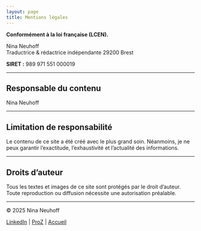 ```yaml
---
layout: page
title: Mentions légales
---
```


**Conformément à la loi française (LCEN).**

Nina Neuhoff  
Traductrice & rédactrice indépendante 
29200 Brest

**SIRET :** 989 971 551 000019

---

## Responsable du contenu
Nina Neuhoff

---

## Limitation de responsabilité
Le contenu de ce site a été créé avec le plus grand soin. 
Néanmoins, je ne peux garantir l’exactitude, l’exhaustivité et l’actualité des informations.

---

## Droits d’auteur
Tous les textes et images de ce site sont protégés par le droit d’auteur. 
Toute reproduction ou diffusion nécessite une autorisation préalable.


---

<footer class="footer">
<p>&copy; 2025 Nina Neuhoff</p>
<p>
<a href="http://www.linkedin.com/in/nina-neuhoff-32b162283" target="_blank">LinkedIn</a> |
<a href="https://www.proz.com/translator/4180778" target="_blank">ProZ</a> |
<a href="/">Accueil</a>
</p>
</footer>
